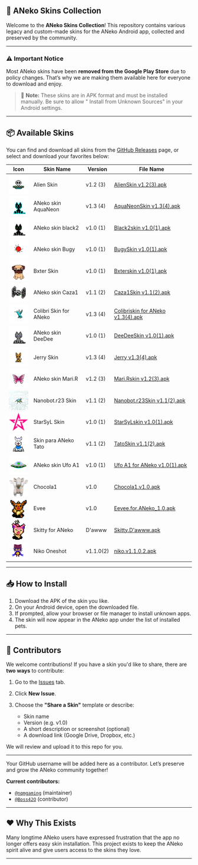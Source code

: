 ## 🎨 ANeko Skins Collection

Welcome to the **ANeko Skins Collection**!
This repository contains various legacy and custom-made skins for the ANeko Android app, collected
and preserved by the community.

---

### ⚠️ Important Notice

Most ANeko skins have been **removed from the Google Play Store** due to policy changes.
That’s why we are making them available here for everyone to download and enjoy.

> 🧠 **Note:** These skins are in APK format and must be installed manually. Be sure to allow "
> Install from Unknown Sources" in your Android settings.

---

## 📦 Available Skins

You can find and download all skins from
the [GitHub Releases](https://github.com/pass-with-high-score/Aneko-skin/releases) page, or select
and download your favorites below:

| Icon                                                                                     | Skin Name              | Version   | File Name                                                                                                                                        |
|------------------------------------------------------------------------------------------|------------------------|-----------|--------------------------------------------------------------------------------------------------------------------------------------------------|
| <img src="/asset/logo/alien.png" width="64" style="display:block; margin:auto;" />       | Alien Skin             | v1.2 (3)  | [AlienSkin v1.2(3).apk](https://github.com/pass-with-high-score/Aneko-skin/releases/download/skin1/AlienSkin.v1.2.3.apk)                         |
| <img src="/asset/logo/aquaneon.png" width="64" style="display:block; margin:auto;" />    | ANeko skin AquaNeon    | v1.3 (4)  | [AquaNeonSkin v1.3(4).apk](https://github.com/pass-with-high-score/Aneko-skin/releases/download/skin1/AquaNeonSkin.v1.3.4.apk)                   |
| <img src="/asset/logo/black2.png" width="64" style="display:block; margin:auto;" />      | ANeko skin black2      | v1.0 (1)  | [Black2skin v1.0(1).apk](https://github.com/pass-with-high-score/Aneko-skin/releases/download/skin1/Black2skin.v1.0.1.apk)                       |
| <img src="/asset/logo/bugy.png" width="64" style="display:block; margin:auto;" />        | ANeko skin Bugy        | v1.0 (1)  | [BugySkin v1.0(1).apk](https://github.com/pass-with-high-score/Aneko-skin/releases/download/skin1/BugySkin.v1.0.1.apk)                           |
| <img src="/asset/logo/bxter.png" width="64" style="display:block; margin:auto;" />       | Bxter Skin             | v1.0 (1)  | [Bxterskin v1.0(1).apk](https://github.com/pass-with-high-score/Aneko-skin/releases/download/skin1/Bxterskin.v1.0.1.apk)                         |
| <img src="/asset/logo/caza1.png" width="64" style="display:block; margin:auto;" />       | ANeko skin Caza1       | v1.1 (2)  | [Caza1Skin v1.1(2).apk](https://github.com/pass-with-high-score/Aneko-skin/releases/download/skin1/Caza1Skin.v1.1.2.apk)                         |
| <img src="/asset/logo/colibri.png" width="64" style="display:block; margin:auto;" />     | Colibri Skin for ANeko | v1.3 (4)  | [Colibriskin for ANeko v1.3(4).apk](https://github.com/pass-with-high-score/Aneko-skin/releases/download/skin1/Colibriskin.for.ANeko.v1.3.4.apk) |
| <img src="/asset/logo/deedee.png" width="64" style="display:block; margin:auto;" />      | ANeko skin DeeDee      | v1.0 (1)  | [DeeDeeSkin v1.0(1).apk](https://github.com/pass-with-high-score/Aneko-skin/releases/download/skin1/DeeDeeSkin.v1.0.1.apk)                       |
| <img src="/asset/logo/jerry.png" width="64" style="display:block; margin:auto;" />       | Jerry Skin             | v1.3 (4)  | [Jerry v1.3(4).apk](https://github.com/pass-with-high-score/Aneko-skin/releases/download/skin1/Jerry.v1.3.4.apk)                                 |
| <img src="/asset/logo/marir.png" width="64" style="display:block; margin:auto;" />       | ANeko skin Mari.R      | v1.2 (3)  | [Mari.Rskin v1.2(3).apk](https://github.com/pass-with-high-score/Aneko-skin/releases/download/skin1/Mari.Rskin.v1.2.3.apk)                       |
| <img src="/asset/logo/nanobot.r23.png" width="64" style="display:block; margin:auto;" /> | Nanobot.r23 Skin       | v1.1 (2)  | [Nanobot.r23Skin v1.1(2).apk](https://github.com/pass-with-high-score/Aneko-skin/releases/download/skin1/Nanobot.r23Skin.v1.1.2.apk)             |
| <img src="/asset/logo/starsyl.png" width="64" style="display:block; margin:auto;" />     | StarSyL Skin           | v1.0 (1)  | [StarSyLskin v1.0(1).apk](https://github.com/pass-with-high-score/Aneko-skin/releases/download/skin1/StarSyLskin.v1.0.1.apk)                     |
| <img src="/asset/logo/tato.png" width="64" style="display:block; margin:auto;" />        | Skin para ANeko Tato   | v1.1 (2)  | [TatoSkin v1.1(2).apk](https://github.com/pass-with-high-score/Aneko-skin/releases/download/skin1/TatoSkin.v1.1.2.apk)                           |
| <img src="/asset/logo/ufoa1.png" width="64" style="display:block; margin:auto;" />       | ANeko skin Ufo A1      | v1.0 (1)  | [Ufo A1 for ANeko v1.0(1).apk](https://github.com/pass-with-high-score/Aneko-skin/releases/download/skin1/Ufo.A1.for.ANeko.v1.0.1.apk)           |
| <img src="/asset/logo/chocola1.png" width="64" style="display:block; margin:auto;" />    | Chocola1               | v1.0      | [Chocola1.v1.0.apk](https://github.com/pass-with-high-score/Aneko-skin/releases/download/skin1/Chocola1.v1.0.apk)                                |
| <img src="/asset/logo/evee.png" width="64" style="display:block; margin:auto;" />        | Evee                   | v1.0      | [Eevee.for.ANeko_1.0.apk](https://github.com/pass-with-high-score/Aneko-skin/releases/download/skin1/Eevee.for.ANeko_1.0.apk)                    |
| <img src="/asset/logo/skitty.png" width="64" style="display:block; margin:auto;" />      | Skitty for ANeko       | D'awww    | [Skitty.D'awww.apk](https://github.com/pass-with-high-score/Aneko-skin/releases/download/skin1/Skitty.D.awww.apk)                                |
| <img src="/asset/logo/niko.png" width="64" style="display:block; margin:auto;" />        | Niko Oneshot           | v1.1.0(2) | [niko.v1.1.0.2.apk](https://github.com/pass-with-high-score/Aneko-skin/releases/download/skin1/niko.v1.1.0.2.apk)                                |

---

## 📥 How to Install

1. Download the APK of the skin you like.
2. On your Android device, open the downloaded file.
3. If prompted, allow your browser or file manager to install unknown apps.
4. The skin will now appear in the ANeko app under the list of installed pets.

---

## 👥 Contributors

We welcome contributions! If you have a skin you'd like to share, there are **two ways** to
contribute:

1. Go to the [Issues](https://github.com/pass-with-high-score/Aneko-skin/issues) tab.
2. Click **New Issue**.
3. Choose the **"Share a Skin"** template or describe:

    * Skin name
    * Version (e.g. v1.0)
    * A short description or screenshot (optional)
    * A download link (Google Drive, Dropbox, etc.)

We will review and upload it to this repo for you.

---

Your GitHub username will be added here as a contributor.
Let’s preserve and grow the ANeko community together!

**Current contributors:**

* [`@nqmgaming`](https://github.com/nqmgaming) (maintainer)
* [`@Boss42O`](http://github.com/Boss42O) (contributor)

---

## ❤️ Why This Exists

Many longtime ANeko users have expressed frustration that the app no longer offers easy skin
installation.
This project exists to keep the ANeko spirit alive and give users access to the skins they love.

---